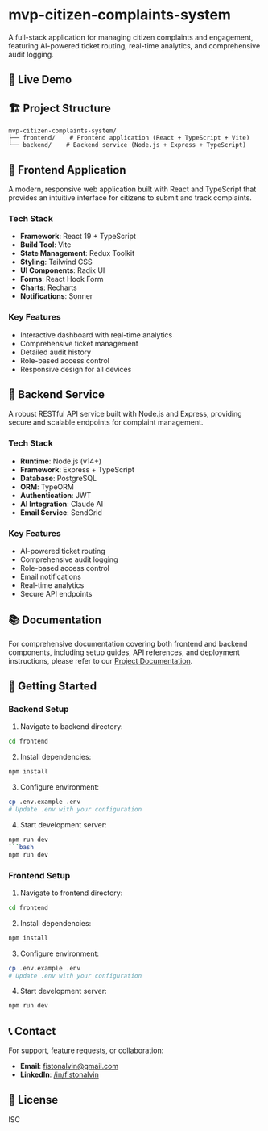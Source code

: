 # mvp-citizen-complaints-system

<!-- [![Ask DeepWiki](https://deepwiki.com/badge.svg)](https://deepwiki.com/nishimweprince/complaints) -->

A full-stack application for managing citizen complaints and engagement, featuring AI-powered ticket routing, real-time analytics, and comprehensive audit logging.

## 📱 Live Demo
<!-- - **Live URL**: [https://complaints.basis.rw](https://complaints.basis.rw)
- **Demo Video**: [Google Drive](https://drive.google.com/drive/folders/1xUkTTlyH-oFf-LHbOszWEDcDhyo1Oh2P?usp=sharing)
- **Technical Documentation**: [Citizen Complaints and Engagement System](https://deepwiki.com/nishi/complaints) -->

## 🏗️ Project Structure

```
mvp-citizen-complaints-system/
├── frontend/    # Frontend application (React + TypeScript + Vite)
└── backend/    # Backend service (Node.js + Express + TypeScript)
```

## 🎯 Frontend Application

A modern, responsive web application built with React and TypeScript that provides an intuitive interface for citizens to submit and track complaints.

### Tech Stack
- **Framework**: React 19 + TypeScript
- **Build Tool**: Vite
- **State Management**: Redux Toolkit
- **Styling**: Tailwind CSS
- **UI Components**: Radix UI
- **Forms**: React Hook Form
- **Charts**: Recharts
- **Notifications**: Sonner

### Key Features
- Interactive dashboard with real-time analytics
- Comprehensive ticket management
- Detailed audit history
- Role-based access control
- Responsive design for all devices

## 🔧 Backend Service

A robust RESTful API service built with Node.js and Express, providing secure and scalable endpoints for complaint management.

### Tech Stack
- **Runtime**: Node.js (v14+)
- **Framework**: Express + TypeScript
- **Database**: PostgreSQL
- **ORM**: TypeORM
- **Authentication**: JWT
- **AI Integration**: Claude AI
- **Email Service**: SendGrid

### Key Features
- AI-powered ticket routing
- Comprehensive audit logging
- Role-based access control
- Email notifications
- Real-time analytics
- Secure API endpoints

## 📚 Documentation

For comprehensive documentation covering both frontend and backend components, including setup guides, API references, and deployment instructions, please refer to our [Project Documentation](https://deepwiki.com/fistonalvin/complaints).

## 🚀 Getting Started

### Backend Setup
1. Navigate to backend directory:
```bash
cd frontend
```

2. Install dependencies:
```bash
npm install
```

3. Configure environment:
```bash
cp .env.example .env
# Update .env with your configuration
```

4. Start development server:
```bash
npm run dev
```bash
npm run dev
```

### Frontend Setup
1. Navigate to frontend directory:
```bash
cd frontend
```

2. Install dependencies:
```bash
npm install
```

3. Configure environment:
```bash
cp .env.example .env
# Update .env with your configuration
```

4. Start development server:
```bash
npm run dev
```

## 📞 Contact

For support, feature requests, or collaboration:
- **Email**: [fistonalvin@gmail.com](mailto:fistonalvin@gmail.com)
- **LinkedIn**: [/in/fistonalvin](https://www.linkedin.com/in/fistonalvin/)

## 📄 License

ISC 
